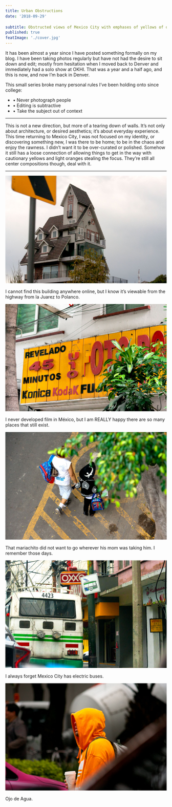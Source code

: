 ```yaml
---
title: Urban Obstructions
date: '2018-09-29'

subtitle: Obstructed views of Mexico City with emphases of yellows of oranges.
published: true
featImage: './cover.jpg'
---
```


It has been almost a year since I have posted something formally on my blog. I have been taking photos regularly but have not had the desire to sit down and edit; mostly from hesitation when I moved back to Denver and immediately had a solo show at OKHI. That was a year and a half ago, and this is now, and now I’m back in Denver.

This small series broke many personal rules I’ve been holding onto since college:

- • Never photograph people
- • Editing is subtractive
- • Take the subject out of context

---

This is not a new direction, but more of a tearing down of walls. It’s not only about architecture, or desired aesthetics; it’s about everyday experience. This time returning to Mexico City, I was not focused on my identity, or discovering something new, I was there to be home; to be in the chaos and enjoy the rawness. I didn’t want it to be over-curated or polished. Somehow it still has a loose connection of allowing things to get in the way with cautionary yellows and light oranges stealing the focus. They’re still all center compositions though, deal with it.

---

![Postmodern house In Polanco](./post-modern-house.jpg)

I cannot find this building anywhere online, but I know it’s viewable from the highway from la Juarez to Polanco.

![Konica Kodak Fuji Sign](./foto-sign.jpg)

I never developed film in México, but I am REALLY happy there are so many places that still exist.

![Young boy dressed as Mariachi holding hands with his mother](./little-mariachi.jpg)

That mariachito did not want to go wherever his mom was taking him. I remember those days.

![Electric bus driving past OXXO](./electric-bus.jpg)

I always forget Mexico City has electric buses.

![Man in orange Adidas hoodie holding coffee walking between traffic](./orange-hoodie.jpg)

Ojo de Agua.

